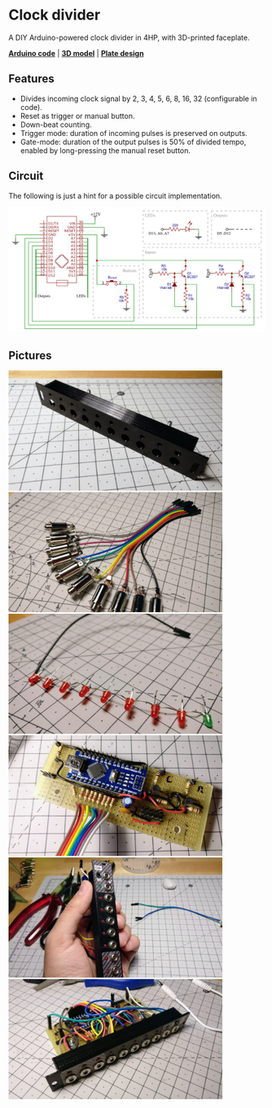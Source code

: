 Clock divider
=============

A DIY Arduino-powered clock divider in 4HP, with 3D-printed faceplate.

**[Arduino code](clock-divider.ino)** | **[3D model](plate.stl)** | **[Plate design](plate.svg)**

Features
--------

- Divides incoming clock signal by 2, 3, 4, 5, 6, 8, 16, 32 (configurable in code).
- Reset as trigger or manual button.
- Down-beat counting.
- Trigger mode: duration of incoming pulses is preserved on outputs.
- Gate-mode: duration of the output pulses is 50% of divided tempo, enabled by long-pressing the manual reset button.

Circuit
--------

The following is just a hint for a possible circuit implementation.

![](schematic.png)

Pictures
--------

<img src="pictures/IMG_20190107_215258.jpg" width="420"> <img src="pictures/IMG_20190112_155043.jpg" width="420"> <img src="pictures/IMG_20190112_163027.jpg" width="420"> <img src="pictures/IMG_20190112_224337.jpg" width="420"> <img src="pictures/IMG_20190306_214855.jpg" width="420"> <img src="pictures/IMG_20190307_225219.jpg" width="420">
